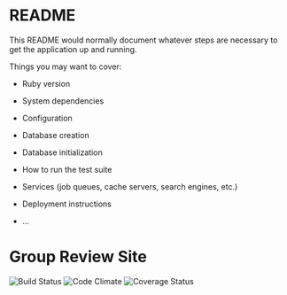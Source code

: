# README

This README would normally document whatever steps are necessary to get the
application up and running.

Things you may want to cover:

* Ruby version

* System dependencies

* Configuration

* Database creation

* Database initialization

* How to run the test suite

* Services (job queues, cache servers, search engines, etc.)

* Deployment instructions

* ...
# Group Review Site

![Build Status](https://codeship.com/projects/6c866a60-6ba7-0134-54fc-2e8398cca30e/status?branch=master)
![Code Climate](https://codeclimate.com/github/dkkahn10/group-project-reviews.png)
![Coverage Status](https://coveralls.io/repos//dkkahn10/group-project-reviews/badge.png)
